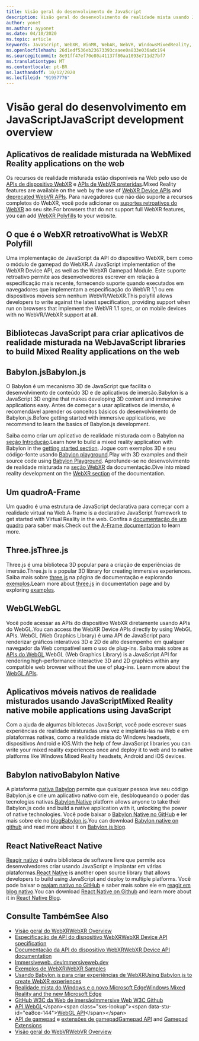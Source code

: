 ```yaml
---
title: Visão geral do desenvolvimento de JavaScript
description: Visão geral do desenvolvimento de realidade mista usando JavaScript para fones de ouvido de imersão Web, móvel e Windows.
author: yonet
ms.author: ayyonet
ms.date: 04/10/2020
ms.topic: article
keywords: JavaScript, WebXR, WinMR, WebAR, WebVR, WindowsMixedReality, HoloLens, Windows Mixed Reality, Web VR, Web XR, Web Mr, Web ar, 360, 360 vídeo, 360 vídeos, 360 Photo, 360 fotos, 360 conteúdo, imersão Web, imersão-Web, IW, immersiveweb
ms.openlocfilehash: 26d1edf536eb23673393caaee0a833e036adc194
ms.sourcegitcommit: 8e91ff47ef70e80a41137f80aa1093e711d27bf7
ms.translationtype: MT
ms.contentlocale: pt-BR
ms.lasthandoff: 10/12/2020
ms.locfileid: "91957776"
---
```

# <a name="javascript-development-overview"></a><span data-ttu-id="ea8ce-104">Visão geral do desenvolvimento em JavaScript</span><span class="sxs-lookup"><span data-stu-id="ea8ce-104">JavaScript development overview</span></span>

## <a name="mixed-reality-applications-on-the-web"></a><span data-ttu-id="ea8ce-105">Aplicativos de realidade misturada na Web</span><span class="sxs-lookup"><span data-stu-id="ea8ce-105">Mixed Reality applications on the web</span></span>

<span data-ttu-id="ea8ce-106">Os recursos de realidade misturada estão disponíveis na Web pelo uso de [APIs de dispositivo WebXR](https://developer.mozilla.org/en-US/docs/Web/API/WebXR_Device_API) e [APIs de WebVR preteridas](webxr-overview.md).</span><span class="sxs-lookup"><span data-stu-id="ea8ce-106">Mixed Reality features are available on the web by the use of [WebXR Device APIs](https://developer.mozilla.org/en-US/docs/Web/API/WebXR_Device_API) and [deprecated WebVR APIs](webxr-overview.md).</span></span> <span data-ttu-id="ea8ce-107">Para navegadores que não dão suporte a recursos completos do WebXR, você pode adicionar os [suportes retroativos do WebXR](https://github.com/immersive-web/webxr-polyfill) ao seu site.</span><span class="sxs-lookup"><span data-stu-id="ea8ce-107">For browsers that do not support full WebXR features, you can add [WebXR Polyfills](https://github.com/immersive-web/webxr-polyfill) to your website.</span></span>

## <a name="what-is-webxr-polyfill"></a><span data-ttu-id="ea8ce-108">O que é o WebXR retroativo</span><span class="sxs-lookup"><span data-stu-id="ea8ce-108">What is WebXR Polyfill</span></span>

<span data-ttu-id="ea8ce-109">Uma implementação de JavaScript da API do dispositivo WebXR, bem como o módulo de gamepad do WebXR.</span><span class="sxs-lookup"><span data-stu-id="ea8ce-109">A JavaScript implementation of the WebXR Device API, as well as the WebXR Gamepad Module.</span></span> <span data-ttu-id="ea8ce-110">Este suporte retroativo permite aos desenvolvedores escrever em relação à especificação mais recente, fornecendo suporte quando executados em navegadores que implementam a especificação do WebVR 1,1 ou em dispositivos móveis sem nenhum WebVR/WebXR.</span><span class="sxs-lookup"><span data-stu-id="ea8ce-110">This polyfill allows developers to write against the latest specification, providing support when run on browsers that implement the WebVR 1.1 spec, or on mobile devices with no WebVR/WebXR support at all.</span></span>

## <a name="javascript-libraries-to-build-mixed-reality-applications-on-the-web"></a><span data-ttu-id="ea8ce-111">Bibliotecas JavaScript para criar aplicativos de realidade misturada na Web</span><span class="sxs-lookup"><span data-stu-id="ea8ce-111">JavaScript libraries to build Mixed Reality applications on the web</span></span>

## <a name="babylonjs"></a><span data-ttu-id="ea8ce-112">Babylon.js</span><span class="sxs-lookup"><span data-stu-id="ea8ce-112">Babylon.js</span></span>

<span data-ttu-id="ea8ce-113">O Babylon é um mecanismo 3D de JavaScript que facilita o desenvolvimento de conteúdo 3D e de aplicativos de imersão.</span><span class="sxs-lookup"><span data-stu-id="ea8ce-113">Babylon is a JavaScript 3D engine that makes developing 3D content and immersive applications easy.</span></span> <span data-ttu-id="ea8ce-114">Antes de começar a usar aplicativos de imersão, é recomendável aprender os conceitos básicos do desenvolvimento de Babylon.js.</span><span class="sxs-lookup"><span data-stu-id="ea8ce-114">Before getting started with immersive applications, we recommend to learn the basics of Babylon.js development.</span></span>

<span data-ttu-id="ea8ce-115">Saiba como criar um aplicativo de realidade misturada com o Babylon na [seção Introdução](https://doc.babylonjs.com/).</span><span class="sxs-lookup"><span data-stu-id="ea8ce-115">Learn how to build a mixed reality application with Babylon in the [getting started section](https://doc.babylonjs.com/).</span></span> <span data-ttu-id="ea8ce-116">Jogue com exemplos 3D e seu código-fonte usando [Babylon playground](https://doc.babylonjs.com/examples/).</span><span class="sxs-lookup"><span data-stu-id="ea8ce-116">Play with 3D examples and their source code using [Babylon Playground](https://doc.babylonjs.com/examples/).</span></span> <span data-ttu-id="ea8ce-117">Aprofunde-se no desenvolvimento de realidade misturada na [seção WebXR](https://doc.babylonjs.com/how_to/introduction_to_webxr) da documentação.</span><span class="sxs-lookup"><span data-stu-id="ea8ce-117">Dive into mixed reality development on the [WebXR section](https://doc.babylonjs.com/how_to/introduction_to_webxr) of the documentation.</span></span> 

## <a name="a-frame"></a><span data-ttu-id="ea8ce-118">Um quadro</span><span class="sxs-lookup"><span data-stu-id="ea8ce-118">A-Frame</span></span>

<span data-ttu-id="ea8ce-119">Um quadro é uma estrutura de JavaScript declarativa para começar com a realidade virtual na Web.</span><span class="sxs-lookup"><span data-stu-id="ea8ce-119">A-frame is a declarative JavaScript framework to get started with Virtual Reality in the web.</span></span> <span data-ttu-id="ea8ce-120">Confira a [documentação de um quadro](https://aframe.io/) para saber mais.</span><span class="sxs-lookup"><span data-stu-id="ea8ce-120">Check out the [A-Frame documentation](https://aframe.io/) to learn more.</span></span>

## <a name="threejs"></a><span data-ttu-id="ea8ce-121">Three.js</span><span class="sxs-lookup"><span data-stu-id="ea8ce-121">Three.js</span></span>

<span data-ttu-id="ea8ce-122">Three.js é uma biblioteca 3D popular para a criação de experiências de imersão.</span><span class="sxs-lookup"><span data-stu-id="ea8ce-122">Three.js is a popular 3D library for creating immersive experiences.</span></span> <span data-ttu-id="ea8ce-123">Saiba mais sobre [three.js](https://threejs.org/docs/index.html#manual/en/introduction/Creating-a-scene) na página de documentação e explorando [exemplos](https://threejs.org/examples/#webgl_animation_cloth).</span><span class="sxs-lookup"><span data-stu-id="ea8ce-123">Learn more about [three.js](https://threejs.org/docs/index.html#manual/en/introduction/Creating-a-scene) in documentation page and by exploring [examples](https://threejs.org/examples/#webgl_animation_cloth).</span></span>

## <a name="webgl"></a><span data-ttu-id="ea8ce-124">WebGL</span><span class="sxs-lookup"><span data-stu-id="ea8ce-124">WebGL</span></span>

<span data-ttu-id="ea8ce-125">Você pode acessar as APIs do dispositivo WebXR diretamente usando APIs do WebGL.</span><span class="sxs-lookup"><span data-stu-id="ea8ce-125">You can access the WebXR Device APIs directly by using WebGL APIs.</span></span> <span data-ttu-id="ea8ce-126">WebGL (Web Graphics Library) é uma API de JavaScript para renderizar gráficos interativos 3D e 2D de alto desempenho em qualquer navegador da Web compatível sem o uso de plug-ins. Saiba mais sobre as [APIs do WebGL](https://developer.mozilla.org/en-US/docs/Web/API/WebGL_API).</span><span class="sxs-lookup"><span data-stu-id="ea8ce-126">WebGL (Web Graphics Library) is a JavaScript API for rendering high-performance interactive 3D and 2D graphics within any compatible web browser without the use of plug-ins. Learn more about the [WebGL APIs](https://developer.mozilla.org/en-US/docs/Web/API/WebGL_API).</span></span>

## <a name="mixed-reality-native-mobile-applications-using-javascript"></a><span data-ttu-id="ea8ce-127">Aplicativos móveis nativos de realidade misturados usando JavaScript</span><span class="sxs-lookup"><span data-stu-id="ea8ce-127">Mixed Reality native mobile applications using JavaScript</span></span>

<span data-ttu-id="ea8ce-128">Com a ajuda de algumas bibliotecas JavaScript, você pode escrever suas experiências de realidade misturadas uma vez e implantá-las na Web e em plataformas nativas, como a realidade mista do Windows headsets, dispositivos Android e iOS.</span><span class="sxs-lookup"><span data-stu-id="ea8ce-128">With the help of few JavaScript libraries you can write your mixed reality experiences once and deploy it to web and to native platforms like Windows Mixed Reality headsets, Android and iOS devices.</span></span>

## <a name="babylon-native"></a><span data-ttu-id="ea8ce-129">Babylon nativo</span><span class="sxs-lookup"><span data-stu-id="ea8ce-129">Babylon Native</span></span>

<span data-ttu-id="ea8ce-130">A plataforma [nativa Babylon](https://www.babylonjs.com/native/) permite que qualquer pessoa leve seu código Babylon.js e crie um aplicativo nativo com ele, desbloqueando o poder das tecnologias nativas.</span><span class="sxs-lookup"><span data-stu-id="ea8ce-130">[Babylon Native](https://www.babylonjs.com/native/) platform allows anyone to take their Babylon.js code and build a native application with it, unlocking the power of native technologies.</span></span> <span data-ttu-id="ea8ce-131">Você pode baixar o [Babylon Native no GitHub](https://github.com/BabylonJS/BabylonNative) e ler mais sobre ele no [ blogBabylon.js](https://medium.com/@babylonjs/babylon-native-821f1694fffc).</span><span class="sxs-lookup"><span data-stu-id="ea8ce-131">You can download [Babylon native on github](https://github.com/BabylonJS/BabylonNative) and read more about it on [Babylon.js blog](https://medium.com/@babylonjs/babylon-native-821f1694fffc).</span></span>

## <a name="react-native"></a><span data-ttu-id="ea8ce-132">React Native</span><span class="sxs-lookup"><span data-stu-id="ea8ce-132">React Native</span></span>

<span data-ttu-id="ea8ce-133">[Reagir nativo](https://reactnative.dev/) é outra biblioteca de software livre que permite aos desenvolvedores criar usando JavaScript e implantar em várias plataformas.</span><span class="sxs-lookup"><span data-stu-id="ea8ce-133">[React Native](https://reactnative.dev/) is another open source library that allows developers to build using JavaScript and deploy to multiple platforms.</span></span> <span data-ttu-id="ea8ce-134">Você pode baixar o [reajam nativo no GitHub](https://github.com/facebook/react-native) e saber mais sobre ele em [reagir em blog nativo](https://reactnative.dev/blog/).</span><span class="sxs-lookup"><span data-stu-id="ea8ce-134">You can download [React Native on Github](https://github.com/facebook/react-native) and learn more about it in [React Native Blog](https://reactnative.dev/blog/).</span></span>

## <a name="see-also"></a><span data-ttu-id="ea8ce-135">Consulte Também</span><span class="sxs-lookup"><span data-stu-id="ea8ce-135">See Also</span></span>

* [<span data-ttu-id="ea8ce-136">Visão geral do WebXR</span><span class="sxs-lookup"><span data-stu-id="ea8ce-136">WebXR Overview</span></span>](webxr-overview.md)
* [<span data-ttu-id="ea8ce-137">Especificação de API do dispositivo WebXR</span><span class="sxs-lookup"><span data-stu-id="ea8ce-137">WebXR Device API specification</span></span>](https://immersive-web.github.io/webxr/)
* [<span data-ttu-id="ea8ce-138">Documentação da API do dispositivo WebXR</span><span class="sxs-lookup"><span data-stu-id="ea8ce-138">WebXR Device API documentation</span></span>](https://developer.mozilla.org/en-US/docs/Web/API/WebXR_Device_API)
* [<span data-ttu-id="ea8ce-139">Immersiveweb. dev</span><span class="sxs-lookup"><span data-stu-id="ea8ce-139">Immersiveweb.dev</span></span>](https://immersiveweb.dev/)
* [<span data-ttu-id="ea8ce-140">Exemplos de WebXR</span><span class="sxs-lookup"><span data-stu-id="ea8ce-140">WebXR Samples</span></span>](https://immersive-web.github.io/webxr-samples/)
* [<span data-ttu-id="ea8ce-141">Usando Babylon.js para criar experiências de WebXR</span><span class="sxs-lookup"><span data-stu-id="ea8ce-141">Using Babylon.js to create WebXR experiences</span></span>](https://doc.babylonjs.com/how_to/introduction_to_webxr)
* [<span data-ttu-id="ea8ce-142">Realidade mista do Windows e o novo Microsoft Edge</span><span class="sxs-lookup"><span data-stu-id="ea8ce-142">Windows Mixed Reality and the new Microsoft Edge</span></span>](https://docs.microsoft.com/windows/mixed-reality/new-microsoft-edge#introducing-the-new-microsoft-edge)
* [<span data-ttu-id="ea8ce-143">GitHub W3C da Web de imersão</span><span class="sxs-lookup"><span data-stu-id="ea8ce-143">Immersive Web W3C Github</span></span>](https://github.com/immersive-web)
* <span data-ttu-id="ea8ce-144">[API WebGL](https://msdn.microsoft.com/library/bg182648(v=vs.85).aspx)</span><span class="sxs-lookup"><span data-stu-id="ea8ce-144">[WebGL API](https://msdn.microsoft.com/library/bg182648(v=vs.85).aspx)</span></span>
* <span data-ttu-id="ea8ce-145">[API de gamepad](https://msdn.microsoft.com/library/dn743630(v=vs.85).aspx) e [extensões de gamepad](https://w3c.github.io/gamepad/extensions.html)</span><span class="sxs-lookup"><span data-stu-id="ea8ce-145">[Gamepad API](https://msdn.microsoft.com/library/dn743630(v=vs.85).aspx) and [Gamepad Extensions](https://w3c.github.io/gamepad/extensions.html)</span></span>
* [<span data-ttu-id="ea8ce-146">Visão geral do WebVR</span><span class="sxs-lookup"><span data-stu-id="ea8ce-146">WebVR Overview</span></span>](webvr-overview.md)
